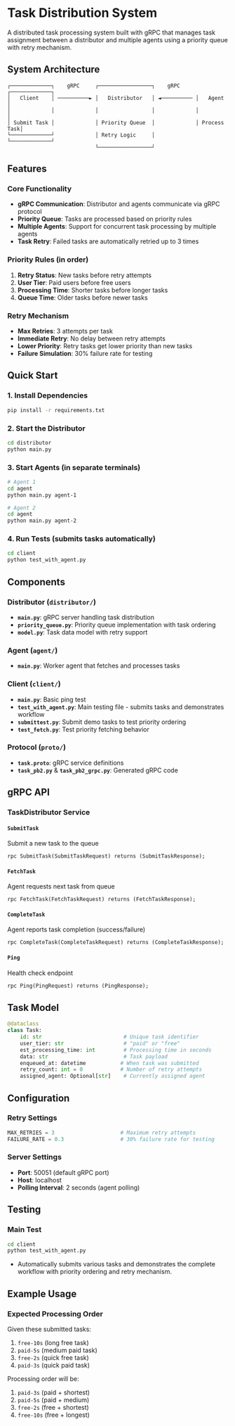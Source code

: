 # Task Distribution System

A distributed task processing system built with gRPC that manages task assignment between a distributor and multiple agents using a priority queue with retry mechanism.

## System Architecture

```
┌─────────────┐    gRPC     ┌─────────────────┐    gRPC     ┌─────────────┐
│   Client    │ ──────────► │   Distributor   │ ◄────────── │   Agent     │
│             │             │                 │             │             │
│ Submit Task │             │ Priority Queue  │             │ Process Task│
└─────────────┘             │ Retry Logic     │             └─────────────┘
                            └─────────────────┘
```

## Features

### Core Functionality
- **gRPC Communication**: Distributor and agents communicate via gRPC protocol
- **Priority Queue**: Tasks are processed based on priority rules
- **Multiple Agents**: Support for concurrent task processing by multiple agents
- **Task Retry**: Failed tasks are automatically retried up to 3 times

### Priority Rules (in order)
1. **Retry Status**: New tasks before retry attempts
2. **User Tier**: Paid users before free users  
3. **Processing Time**: Shorter tasks before longer tasks
4. **Queue Time**: Older tasks before newer tasks

### Retry Mechanism
- **Max Retries**: 3 attempts per task
- **Immediate Retry**: No delay between retry attempts
- **Lower Priority**: Retry tasks get lower priority than new tasks
- **Failure Simulation**: 30% failure rate for testing

## Quick Start

### 1. Install Dependencies
```bash
pip install -r requirements.txt
```

### 2. Start the Distributor
```bash
cd distributor
python main.py
```

### 3. Start Agents (in separate terminals)
```bash
# Agent 1
cd agent
python main.py agent-1

# Agent 2  
cd agent
python main.py agent-2
```

### 4. Run Tests (submits tasks automatically)
```bash
cd client
python test_with_agent.py
```

## Components

### Distributor (`distributor/`)
- **`main.py`**: gRPC server handling task distribution
- **`priority_queue.py`**: Priority queue implementation with task ordering
- **`model.py`**: Task data model with retry support

### Agent (`agent/`)
- **`main.py`**: Worker agent that fetches and processes tasks

### Client (`client/`)
- **`main.py`**: Basic ping test
- **`test_with_agent.py`**: Main testing file - submits tasks and demonstrates workflow
- **`submittest.py`**: Submit demo tasks to test priority ordering  
- **`test_fetch.py`**: Test priority fetching behavior

### Protocol (`proto/`)
- **`task.proto`**: gRPC service definitions
- **`task_pb2.py`** & **`task_pb2_grpc.py`**: Generated gRPC code

## gRPC API

### TaskDistributor Service

#### `SubmitTask`
Submit a new task to the queue
```protobuf
rpc SubmitTask(SubmitTaskRequest) returns (SubmitTaskResponse);
```

#### `FetchTask` 
Agent requests next task from queue
```protobuf
rpc FetchTask(FetchTaskRequest) returns (FetchTaskResponse);
```

#### `CompleteTask`
Agent reports task completion (success/failure)
```protobuf
rpc CompleteTask(CompleteTaskRequest) returns (CompleteTaskResponse);
```

#### `Ping`
Health check endpoint
```protobuf
rpc Ping(PingRequest) returns (PingResponse);
```

## Task Model

```python
@dataclass
class Task:
    id: str                          # Unique task identifier
    user_tier: str                   # "paid" or "free"
    est_processing_time: int         # Processing time in seconds
    data: str                        # Task payload
    enqueued_at: datetime           # When task was submitted
    retry_count: int = 0            # Number of retry attempts
    assigned_agent: Optional[str]    # Currently assigned agent
```

## Configuration

### Retry Settings
```python
MAX_RETRIES = 3                     # Maximum retry attempts
FAILURE_RATE = 0.3                  # 30% failure rate for testing
```

### Server Settings
- **Port**: 50051 (default gRPC port)
- **Host**: localhost
- **Polling Interval**: 2 seconds (agent polling)

## Testing

### Main Test
```bash
cd client
python test_with_agent.py
```
- Automatically submits various tasks and demonstrates the complete workflow with priority ordering and retry mechanism.


## Example Usage

### Expected Processing Order
Given these submitted tasks:
1. `free-10s` (long free task)
2. `paid-5s` (medium paid task)  
3. `free-2s` (quick free task)
4. `paid-3s` (quick paid task)

Processing order will be:
1. `paid-3s` (paid + shortest)
2. `paid-5s` (paid + medium)  
3. `free-2s` (free + shortest)
4. `free-10s` (free + longest)
